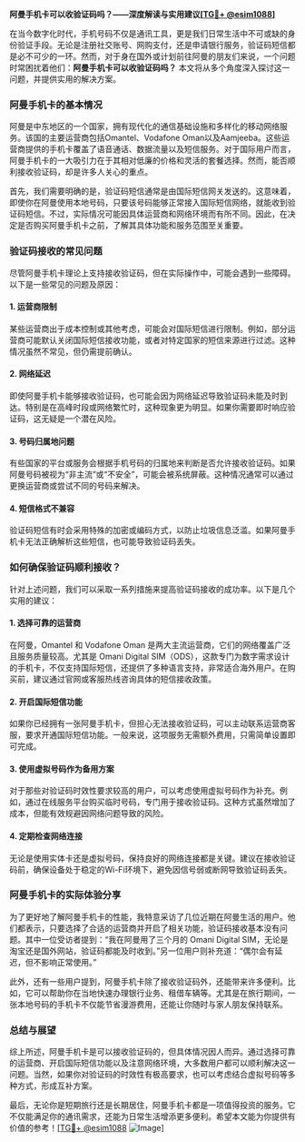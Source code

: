 **阿曼手机卡可以收验证码吗？——深度解读与实用建议[[TG💪+ @esim1088](https://t.me/s/esim1088)]**

在当今数字化时代，手机号码不仅是通讯工具，更是我们日常生活中不可或缺的身份验证手段。无论是注册社交账号、网购支付，还是申请银行服务，验证码短信都是必不可少的一环。然而，对于身在国外或计划前往阿曼的朋友们来说，一个问题时常困扰着他们：**阿曼手机卡可以收验证码吗？** 本文将从多个角度深入探讨这一问题，并提供实用的解决方案。

### 阿曼手机卡的基本情况

阿曼是中东地区的一个国家，拥有现代化的通信基础设施和多样化的移动网络服务。该国的主要运营商包括Omantel、Vodafone Oman以及Aamjeeba。这些运营商提供的手机卡覆盖了语音通话、数据流量以及短信服务。对于国际用户而言，阿曼手机卡的一大吸引力在于其相对低廉的价格和灵活的套餐选择。然而，能否顺利接收验证码，却是许多人关心的重点。

首先，我们需要明确的是，验证码短信通常是由国际短信网关发送的。这意味着，即使你在阿曼使用本地号码，只要该号码能够正常接入国际短信网络，就能收到验证码短信。不过，实际情况可能因具体运营商和网络环境而有所不同。因此，在决定是否购买阿曼手机卡之前，了解其具体功能和服务范围至关重要。

### 验证码接收的常见问题

尽管阿曼手机卡理论上支持接收验证码，但在实际操作中，可能会遇到一些障碍。以下是一些常见的问题及原因：

#### 1. **运营商限制**
某些运营商出于成本控制或其他考虑，可能会对国际短信进行限制。例如，部分运营商可能默认关闭国际短信接收功能，或者对特定国家的短信来源进行过滤。这种情况虽然不常见，但仍需提前确认。

#### 2. **网络延迟**
即使阿曼手机卡能够接收验证码，也可能会因为网络延迟导致验证码未能及时到达。特别是在高峰时段或网络繁忙时，这种现象更为明显。如果你需要即时响应验证码，这无疑是一个潜在风险。

#### 3. **号码归属地问题**
有些国家的平台或服务会根据手机号码的归属地来判断是否允许接收验证码。如果阿曼号码被视为“非主流”或“不安全”，可能会被系统屏蔽。这种情况通常可以通过更换运营商或尝试不同的号码来解决。

#### 4. **短信格式不兼容**
验证码短信有时会采用特殊的加密或编码方式，以防止垃圾信息泛滥。如果阿曼手机卡无法正确解析这些短信，也可能导致验证码丢失。

### 如何确保验证码顺利接收？

针对上述问题，我们可以采取一系列措施来提高验证码接收的成功率。以下是几个实用的建议：

#### 1. **选择可靠的运营商**
在阿曼，Omantel 和 Vodafone Oman 是两大主流运营商，它们的网络覆盖广泛且服务质量较高。尤其是 Omani Digital SIM（ODS），这款专门为数字需求设计的手机卡，不仅支持国际短信，还提供了多种语言支持，非常适合海外用户。在购买前，建议通过官网或客服热线咨询具体的短信接收政策。

#### 2. **开启国际短信功能**
如果你已经拥有一张阿曼手机卡，但担心无法接收验证码，可以主动联系运营商客服，要求开通国际短信功能。一般来说，这项服务无需额外费用，只需简单设置即可完成。

#### 3. **使用虚拟号码作为备用方案**
对于那些对验证码时效性要求较高的用户，可以考虑使用虚拟号码作为补充。例如，通过在线服务平台购买临时号码，专门用于接收验证码。这种方式虽然增加了成本，但能有效规避因网络问题导致的风险。

#### 4. **定期检查网络连接**
无论是使用实体卡还是虚拟号码，保持良好的网络连接都是关键。建议在接收验证码前，确保设备处于稳定的Wi-Fi环境下，避免因信号弱或断网导致验证码丢失。

### 阿曼手机卡的实际体验分享

为了更好地了解阿曼手机卡的性能，我特意采访了几位近期在阿曼生活的用户。他们都表示，只要选择了合适的运营商并开启了相关功能，验证码接收基本没有问题。其中一位受访者提到：“我在阿曼用了三个月的 Omani Digital SIM，无论是淘宝还是国外网站，验证码都能及时收到。”另一位用户则补充道：“偶尔会有延迟，但不影响正常使用。”

此外，还有一些用户提到，阿曼手机卡除了接收验证码外，还能带来许多便利。比如，它可以帮助你在当地快速办理银行业务、租借车辆等。尤其是在旅行期间，一张本地号码的手机卡不仅能节省漫游费用，还能让你随时与家人朋友保持联系。

### 总结与展望

综上所述，阿曼手机卡是可以接收验证码的，但具体情况因人而异。通过选择可靠的运营商、开启国际短信功能以及注意网络环境，大多数用户都可以顺利解决这一问题。当然，如果你对验证码的时效性有极高要求，也可以考虑结合虚拟号码等多种方式，形成互补方案。

最后，无论你是短期旅行还是长期居住，阿曼手机卡都是一项值得投资的服务。它不仅能满足你的通讯需求，还能为日常生活增添更多便利。希望本文能为你提供有价值的参考！[[TG💪+ @esim1088](https://t.me/s/esim1088) ![Image](https://i.postimg.cc/4NQfJmqS/Snipaste-2025-05-13-00-14-12.png)]